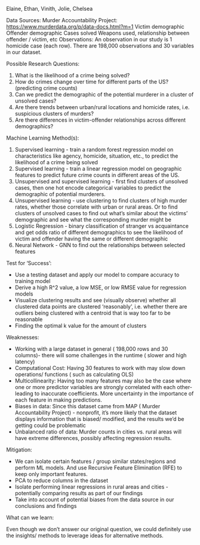 Elaine, Ethan, Vinith, Jolie, Chelsea

Data Sources:
Murder Accountability Project:  https://www.murderdata.org/p/data-docs.html?m=1
Victim demographic
Offender demographic
Cases solved
Weapons used, relationship between offender / victim, etc
Observations:
An observation in our study is 1 homicide case (each row). There are 198,000 observations and 30 variables in our dataset.

Possible Research Questions:
1. What is the likelihood of a crime being solved?
2. How do crimes change over time for different parts of the US? (predicting crime counts)
3. Can we predict the demographic of the potential murderer in a cluster of unsolved cases?
4. Are there trends between urban/rural locations and homicide rates, i.e. suspicious clusters of murders?
5. Are there differences in victim-offender relationships across different demographics?

Machine Learning Method(s):
1. Supervised learning - train a random forest regression model on characteristics like agency, homicide, situation, etc., to predict the likelihood of a crime being solved
2. Supervised learning - train a linear regression model on geographic features to predict future crime counts in different areas of the US. 
3. Unsupervised and supervised learning - first find clusters of unsolved cases, then one hot encode categorical variables to predict the demographic of potential murderers. 
4. Unsupervised learning - use clustering to find clusters of high murder rates, whether those correlate with urban or rural areas. Or to find clusters of unsolved cases to find out what’s similar about the victims’ demographic and see what the corresponding murder might be 
5. Logistic Regression - binary classification of stranger vs acquaintance and get odds ratio of different demographics to see the likelihood of victim and offender having the same or different demographic
6. Neural Network - GNN to find out the relationships between selected features

Test for ‘Success’:
- Use a testing dataset and apply our model to compare accuracy to training model
- Derive a high R^2 value, a low MSE, or low RMSE value for regression models
- Visualize clustering results and see (visually observe) whether all clustered data points are clustered ‘reasonably’, i.e. whether there are outliers being clustered with a centroid that is way too far to be reasonable
- Finding the optimal k value for the amount of clusters

Weaknesses:
- Working with a large dataset in general ( 198,000 rows and 30 columns)- there will some challenges in the runtime ( slower and high latency) 
- Computational Cost: Having 30 features to work with may slow down operations/ functions ( such as calculating OLS)
- Multicollinearity: Having too many features may also be the case where one or more predictor variables are strongly correlated with each other- leading to inaccurate coefficients. More uncertainty in the importance of each feature in making predictions. 
- Biases in data: Since this dataset came from MAP ( Murder Accountability Project) - nonprofit, it’s more likely that the dataset displays information that is biased/ modified, and the results we’d be getting could be problematic
- Unbalanced ratio of data: Murder counts in cities vs. rural areas will have extreme differences, possibly affecting regression results. 

Mitigation: 
- We can isolate certain features / group similar states/regions and perform ML models. And use Recursive Feature Elimination (RFE) to keep only important features.
- PCA to reduce columns in the dataset 
- Isolate performing linear regressions in rural areas and cities - potentially comparing results as part of our findings 
- Take into account of potential biases from the data source in our conclusions and findings 

What can we learn:

Even though we don’t answer our original question, we could definitely use the insights/ methods to leverage ideas for alternative methods. 
